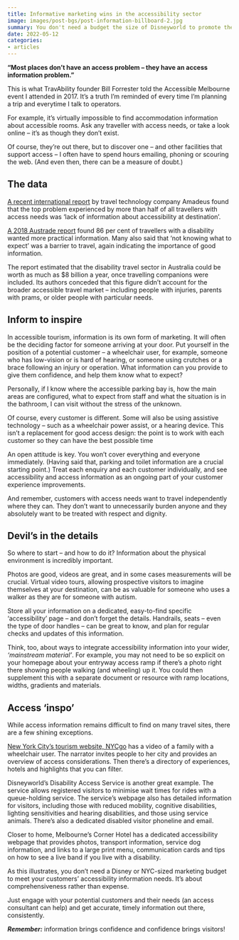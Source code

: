 ```yaml
---
title: Informative marketing wins in the accessibility sector
image: images/post-bgs/post-information-billboard-2.jpg
summary: You don't need a budget the size of Disneyworld to promote the visitability of your business. But you do need to provide accurate information.
date: 2022-05-12
categories:
- articles
---
```


**“Most places don’t have an access problem – they have an access information problem.”**

This is what TravAbility founder Bill Forrester told the Accessible Melbourne event I attended in 2017. It’s a truth I’m reminded of every time I’m planning a trip and everytime I talk to operators.

For example, it’s virtually impossible to find accommodation information about accessible rooms. Ask any traveller with access needs, or take a look online – it’s as though they don’t exist.

Of course, they’re out there, but to discover one – and other facilities that support access – I often have to spend hours emailing, phoning or scouring the web. (And even then, there can be a measure of doubt.)

## The data

[A recent international report](https://amadeus.com/documents/en/airlines/research-report/voyage-of-discovery.pdf) by travel technology company Amadeus found that the top problem experienced by more than half of all travellers with access needs was ‘lack of information about accessibility at destination’.

[A 2018 Austrade report](https://www.tra.gov.au/ArticleDocuments/258/Executive%20Summary_Accessible_tourism_Vic_Qld_FINAL_Jan%202018.pdf.aspx?Embed=Y) found 86 per cent of travellers with a disability wanted more practical information. Many also said that ‘not knowing what to expect’ was a barrier to travel, again indicating the importance of good information.  

The report estimated that the disability travel sector in Australia could be worth as much as $8 billion a year, once travelling companions were included. Its authors conceded that this figure didn’t account for the broader accessible travel market – including people with injuries, parents with prams, or older people with particular needs.

## Inform to inspire
In accessible tourism, information is its own form of marketing. It will often be the deciding factor for someone arriving at your door.
Put yourself in the position of a potential customer – a wheelchair user, for example, someone who has low-vision or is hard of hearing, or someone using crutches or a brace following an injury or operation. What information can you provide to give them confidence, and help them know what to expect?

Personally, if I know where the accessible parking bay is, how the main areas are configured, what to expect from staff and what the situation is in the bathroom, I can visit without the stress of the unknown.

Of course, every customer is different. Some will also be using assistive technology – such as a wheelchair power assist, or a hearing device. This isn’t a replacement for good access design: the point is to work with each customer so they can have the best possible time

An open attitude is key. You won’t cover everything and everyone immediately. (Having said that, parking and toilet information are a crucial starting point.)
Treat each enquiry and each customer individually, and see accessibility and access information as an ongoing part of your customer experience improvements.

And remember, customers with access needs want to travel independently where they can. They don’t want to unnecessarily burden anyone and they absolutely want to be treated with respect and dignity.

## Devil’s in the details

So where to start – and how to do it? Information about the physical environment is incredibly important.

Photos are good, videos are great, and in some cases measurements will be crucial. Virtual video tours, allowing prospective visitors to imagine themselves at your destination, can be as valuable for someone who uses a walker as they are for someone with autism.

Store all your information on a dedicated, easy-to-find specific ‘accessibility’ page – and don’t forget the details. Handrails, seats – even the type of door handles – can be great to know, and plan for regular checks and updates of this information.



Think, too, about ways to integrate accessibility information into your wider, *‘mainstream material’*. For example, you may not need to be so explicit on your homepage about your entryway access ramp if there’s a photo right there showing people walking (and wheeling) up it. You could then supplement this with a separate document or resource with ramp locations, widths, gradients and materials.

## Access ‘inspo’
While access information remains difficult to find on many travel sites, there are a few shining exceptions.

[New York City’s tourism website, NYCgo](https://www.nycgo.com/plan-your-trip/basic-information/accessibility/) has a video of a family with a wheelchair user. The narrator invites people to her city and provides an overview of access considerations. Then there’s a directory of experiences, hotels and highlights that you can filter.

Disneyworld’s Disability Access Service is another great example. The service allows registered visitors to minimise wait times for rides with a queue-holding service.
The service’s webpage also has detailed information for visitors, including those with reduced mobility, cognitive disabilities, lighting sensitivities and hearing disabilities, and those using service animals. There’s also a dedicated disabled visitor phoneline and email.

Closer to home, Melbourne’s Corner Hotel has a dedicated accessibility webpage that provides photos, transport information, service dog information, and links to a large print menu, communication cards and tips on how to see a live band if you live with a disability.

As this illustrates, you don’t need a Disney or NYC-sized marketing budget to meet your customers’ accessibility information needs. It’s about comprehensiveness rather than expense.

Just engage with your potential customers and their needs (an access consultant can help) and get accurate, timely information out there, consistently.

***Remember:*** information brings confidence and confidence brings visitors!
